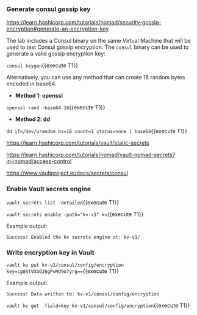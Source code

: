 
### Generate consul gossip key

https://learn.hashicorp.com/tutorials/nomad/security-gossip-encryption#generate-an-encryption-key

The lab includes a Consul binary on the same Virtual Machine that will be used to test Consul gossip encryption. The `consul` binary can be used to generate a valid gossip encryption key:

`consul keygen`{{execute T1}}


Alternatively, you can use any method that can create 16 random bytes encoded in base64.

* **Method 1: openssl**

`openssl rand -base64 16`{{execute T1}}

* **Method 2: dd**

`dd if=/dev/urandom bs=16 count=1 status=none | base64`{{execute T1}}


https://learn.hashicorp.com/tutorials/vault/static-secrets

https://learn.hashicorp.com/tutorials/nomad/vault-nomad-secrets?in=nomad/access-control

https://www.vaultproject.io/docs/secrets/consul

### Enable Vault secrets engine

`vault secrets list -detailed`{{execute T1}}

`vault secrets enable -path="kv-v1" kv`{{execute T1}}

Example output:

```
Success! Enabled the kv secrets engine at: kv-v1/
```

### Write encryption key in Vault

`vault kv put kv-v1/consul/config/encryption key=cg8StVXbQJ0gPvMd9o7yrg==`{{execute T1}}

Example output:
```
Success! Data written to: kv-v1/consul/config/encryption
```

`vault kv get -field=key kv-v1/consul/config/encryption`{{execute T1}}
